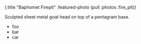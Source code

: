 {:title        "Baphomet Firepit"
 :featured-photo (pull :photos :fire_pit)}

Sculpted sheet metal goat head on top of a pentagram base.

* foo
* bar
* car